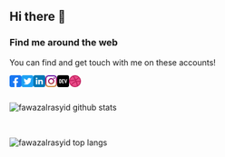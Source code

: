 ## Hi there 👋

<!-- <p align="center">
  <samp>
    I'm a tech enthusiast who is passionate about making open-source more
    accessible, learning and sharing my knowledge with others as publicly as
    possible 🎯. Some technologies I currently passionate to learning include
    NodeJS (Express) 💖. I also passionate about UI/UX Design 🚀.
  </samp>
</p>

### My resume 

<a title="Resume" href="https://fawazalrasyid.xyz/">
  <img align="left" alt="logo" height="21px" src="https://img.shields.io/badge/Resume-grey?logo=appveyor&style=flat-square" />
</a>
<br>


### Currently learning


<a title="Javascript ES6" href="https://developer.mozilla.org/en-US/docs/Web/JavaScript">
  <img align="left" alt="logo" width="21px" src="https://raw.githubusercontent.com/wahidari/wahidari/master/icons/es6.png" />
</a>
<a title="NodeJS" href="https://nodejs.org/en/">
  <img align="left" alt="logo" width="21px" src="https://raw.githubusercontent.com/wahidari/wahidari/master/icons/nodejs.png" />
</a>
<a title="Bootstrap" href="https://getbootstrap.com/">
  <img align="left" alt="tools" height="20px" src="https://raw.githubusercontent.com/wahidari/wahidari/master/icons/bootstrap.png" />
</a>
<a title="MySQL" href="https://mariadb.org/">
  <img align="left" alt="tools" height="21px" src="https://raw.githubusercontent.com/wahidari/wahidari/master/icons/mysqll.png" />
</a>

<a title="ExpressJS" href="https://expressjs.com">
  <img
    align="left"
    alt="logo"
    width="23px"
    height="23px"
    src="https://raw.githubusercontent.com/wahidari/wahidari/master/icons/express.png"
  />
</a>
<a title="Wordpress" href="https://wordpress.org">
  <img
    align="left"
    alt="logo"
    width="21px"
    src="https://raw.githubusercontent.com/wahidari/wahidari/master/icons/wordpress.png"
  />
</a>
<a title="UI Design" href="https://design.google/">
  <img
    align="left"
    alt="logo"
    width="21px"
    height="18px"
    src="https://raw.githubusercontent.com/wahidari/wahidari/master/icons/uii.png"
  />
</a>

<a title="VueJS" href="http://vuejs.org">
  <img align="left" alt="logo" width="21px" src="https://raw.githubusercontent.com/wahidari/wahidari/master/icons/vue.png" />
</a>
<a title="JAMstack" href="https://jamstack.org/">
  <img align="left" alt="logo" height="18px" src="https://raw.githubusercontent.com/wahidari/wahidari/master/icons/jamstack.png" />
</a>
<a title="Kotlin" https://kotlinlang.org/">
  <img align="left" alt="logo" width="18px" height="18px" src="https://raw.githubusercontent.com/wahidari/wahidari/master/icons/kotlin.png" />
</a>

<br />


### Some technology I have worked with 
<a title="Bootstrap" href="https://getbootstrap.com/">
  <img align="left" alt="tools" height="21px" src="https://raw.githubusercontent.com/wahidari/wahidari/master/icons/bootstrap.png" />
</a>
<a title="PHP" href="https://www.php.net/">
  <img align="left" alt="tools" height="21px" src="https://raw.githubusercontent.com/wahidari/wahidari/master/icons/php.png" />
</a>
<a title="Python" href="https://www.python.org/">
  <img align="left" alt="tools" height="21px" src="https://raw.githubusercontent.com/wahidari/wahidari/master/icons/python.png" />
</a>
<a title="Flask" href="https://flask.palletsprojects.com/">
  <img align="left" alt="tools" height="21px" src="https://raw.githubusercontent.com/wahidari/wahidari/master/icons/flask.png" />
</a>
<a title="MySQL" href="https://mariadb.org/">
  <img align="left" alt="tools" height="21px" src="https://raw.githubusercontent.com/wahidari/wahidari/master/icons/mysqll.png" />
</a>
<a title="Java" href="https://java.com/">
  <img align="left" alt="tools" height="21px" src="https://raw.githubusercontent.com/wahidari/wahidari/master/icons/java.jpg" />
</a>
<a title="SQLite" href="https://www.sqlite.org/">
  <img align="left" alt="tools" height="21px" src="https://raw.githubusercontent.com/wahidari/wahidari/master/icons/sqlite.png" />
</a>
<br>


### Tools I use

<a title="Visual Studio Code" href="https://code.visualstudio.com/">
  <img
    align="left"
    alt="tools"
    width="21px"
    src="https://raw.githubusercontent.com/wahidari/wahidari/master/icons/vscode.png"
  />
</a>

<a title="Terminal" href="https://github.com/topics/terminal">
  <img align="left" alt="tools" width="21px" src="https://raw.githubusercontent.com/wahidari/wahidari/master/icons/terminal.png" />
</a>
<a title="Android Studio" href="https://developer.android.com/studio">
  <img align="left" alt="tools" width="24px" src="https://raw.githubusercontent.com/wahidari/wahidari/master/icons/android.png" />
</a>

<a title="Github Desktop" href="https://desktop.github.com/">
  <img
    align="left"
    alt="tools"
    width="24px"
    src="https://raw.githubusercontent.com/wahidari/wahidari/master/icons/githubdesktop.png"
  />
</a>

<a title="Pycharm" href="https://www.jetbrains.com/pycharm/">
  <img align="left" alt="tools" width="21px" src="https://raw.githubusercontent.com/wahidari/wahidari/master/icons/pycharm.png" />
</a>

<a title="Figma" href="https://www.figma.com/">
  <img
    align="left"
    alt="tools"
    width="21px"
    src="https://raw.githubusercontent.com/wahidari/wahidari/master/icons/figma.png"
  />
</a>

<a title="Intellij Idea" href="https://www.jetbrains.com/idea/">
  <img align="left" alt="tools" width="21px" src="https://raw.githubusercontent.com/wahidari/wahidari/master/icons/intellij.png" />
</a>

<a title="Postman" href="https://www.postman.com/">
  <img
    align="left"
    alt="tools"
    width="21px"
    src="https://raw.githubusercontent.com/wahidari/wahidari/master/icons/postman.png"
  />
</a>
<br />

### Contribution

<a title="Hacktoberfest 2019" href="https://dev.to/wahidari">
  <img
    align="left"
    alt="logo"
    width="26px"
    src="https://raw.githubusercontent.com/wahidari/wahidari/master/icons/hacktoberfest.png"
  />
</a>
<a title="Hacktoberfest 2020" href="https://dev.to/wahidari">
  <img
    align="left"
    alt="logo"
    width="26px"
    src="https://raw.githubusercontent.com/wahidari/wahidari/master/icons/hacktoberfest2020.png"
  />
</a>
<br /> -->


### Find me around the web 
You can find and get touch with me on these accounts!

<a title="Facebook" href="https://facebook.com/fawazalrsyd">
  <img align="left" alt="Wahid Ari Twitter" width="21px" src="https://raw.githubusercontent.com/wahidari/wahidari/master/icons/facebook.png" />
</a>
<a title="Twitter" href="https://twitter.com/fawazalrasyid">
  <img align="left" alt="Wahid Ari Twitter" width="21px" src="https://raw.githubusercontent.com/wahidari/wahidari/master/icons/twitter.png" />
</a>
<a title="Linkedin" href="https://www.linkedin.com/in/fawazalrasyid">
  <img align="left" alt="Wahid Ari Linkdin" width="21px" src="https://raw.githubusercontent.com/wahidari/wahidari/master/icons/linkedin.png" />
</a>
<a title="Instagram" href="https://instagram.com/fawazalrasyid">
  <img align="left" alt="Wahid Ari " width="21px" src="https://raw.githubusercontent.com/wahidari/wahidari/master/icons/instagram.jpg" />
</a>
<a title="Dev" href="https://dev.to/fawazalrasyid">
  <img align="left" alt="Wahid Ari DEV" width="21px" src="https://raw.githubusercontent.com/wahidari/wahidari/master/icons/dev.png" />
</a>
<a title="Dribble" href="https://dribbble.com/fawazalrasyid">
  <img align="left" alt="Wahid Ari Dribble" width="21px" src="https://raw.githubusercontent.com/wahidari/wahidari/master/icons/drible.png" />
</a>
<br><br>

![fawazalrasyid github stats](https://github-readme-stats.vercel.app/api?username=fawazalrasyid&hide_border=true&title_color=0c0c0d&text_color=141414&icon_color=000&show_icons=true)

<br>

![fawazalrasyid top langs](https://github-readme-stats.vercel.app/api/top-langs/?username=fawazalrasyid&langs_count=10&hide=java,html,css&hide_borders=true&layout=compact)
